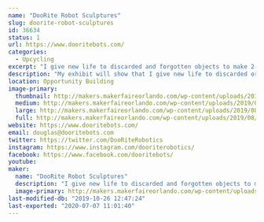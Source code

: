 ```yaml
---
name: "DooRite Robot Sculptures"
slug: doorite-robot-sculptures
id: 36634
status: 1
url: https://www.dooritebots.com/
categories:
  - Upcycling
excerpt: "I give new life to discarded and forgotten objects to make 2-foot tall sculptures that resemble a robot, each with their  own personality. "
description: "My exhibit will show that I give new life to discarded or forgotten objects. My sculptures average two-feet in height and have a humanoid likeness or that of a robot.  The exhibit will display my creations and visitors will be able to identify many household items found in my sculptures."
location: Opportunity Building
image-primary:
  thumbnail: http://makers.makerfaireorlando.com/wp-content/uploads/2019/08/IMG_0040-150x150.jpg
  medium: http://makers.makerfaireorlando.com/wp-content/uploads/2019/08/IMG_0040-225x300.jpg
  large: http://makers.makerfaireorlando.com/wp-content/uploads/2019/08/IMG_0040-768x1024.jpg
  full: http://makers.makerfaireorlando.com/wp-content/uploads/2019/08/IMG_0040.jpg
website: https://www.dooritebots.com/
email: douglas@dooritebots.com
twitter: https://twitter.com/DooRiteRobotics
instagram: https://www.instagram.com/dooriterobotics/
facebook: https://www.facebook.com/dooritebots/
youtube: 
maker:
  name: "DooRite Robot Sculptures"
  description: "I give new life to discarded and forgotten objects to make 2-foot tall sculptures that resemble a robot, each with their  own personality. "
  image-primary: http://makers.makerfaireorlando.com/wp-content/uploads/2019/08/IMG_0018-1-768x1024.jpg
last-modified-db: "2019-10-26 12:47:24"
last-exported: "2020-07-07 11:01:40"
---
```

